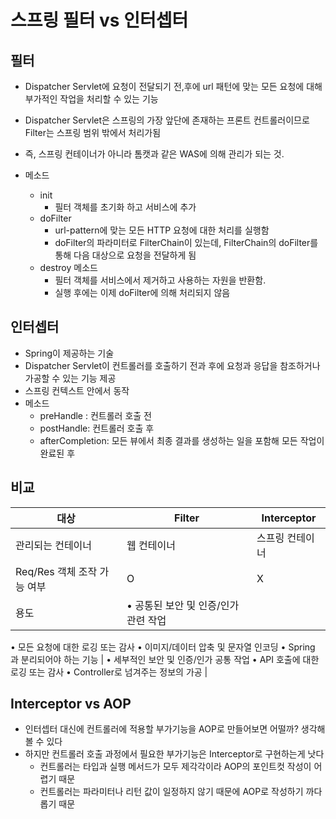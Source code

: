 # 스프링 필터 vs 인터셉터

## 필터

- Dispatcher Servlet에 요청이 전달되기 전,후에 url 패턴에 맞는 모든 요청에 대해 부가적인 작업을 처리할 수 있는 기능
- Dispatcher Servlet은 스프링의 가장 앞단에 존재하는 프론트 컨트롤러이므로 Filter는 스프링 범위 밖에서 처리가됨
- 즉, 스프링 컨테이너가 아니라 톰캣과 같은 WAS에 의해 관리가 되는 것.

- 메소드
    - init
        - 필터 객체를 초기화 하고 서비스에 추가
    - doFilter
        - url-pattern에 맞는 모든 HTTP 요청에 대한 처리를 실행함
        - doFilter의 파라미터로 FilterChain이 있는데, FilterChain의 doFilter를 통해 다음 대상으로 요청을 전달하게 됨
    - destroy 메소드
        - 필터 객체를 서비스에서 제거하고 사용하는 자원을 반환함.
        - 실행 후에는 이제 doFilter에 의해 처리되지 않음


## 인터셉터

- Spring이 제공하는 기술
- Dispatcher Servlet이 컨트롤러를 호출하기 전과 후에 요청과 응답을 참조하거나 가공할 수 있는 기능 제공
- 스프링 컨텍스트 안에서 동작
- 메소드
    - preHandle : 컨트롤러 호출 전
    - postHandle: 컨트롤러 호출 후
    - afterCompletion:  모든 뷰에서 최종 결과를 생성하는 일을 포함해 모든 작업이 완료된 후




## 비교

| 대상 | Filter | Interceptor |
| --- | --- | --- |
| 관리되는 컨테이너 | 웹 컨테이너 | 스프링 컨테이너 |
| Req/Res 객체 조작 가능 여부 | O | X |
| 용도 | • 공통된 보안 및 인증/인가 관련 작업
• 모든 요청에 대한 로깅 또는 감사
• 이미지/데이터 압축 및 문자열 인코딩
• Spring 과 분리되어야 하는 기능 | • 세부적인 보안 및 인증/인가 공통 작업
• API 호출에 대한 로깅 또는 감사
• Controller로 넘겨주는 정보의 가공 |

## Interceptor vs AOP

- 인터셉터 대신에 컨트롤러에 적용할 부가기능을 AOP로 만들어보면 어떨까? 생각해볼 수 있다
- 하지만 컨트롤러 호출 과정에서 필요한 부가기능은 Interceptor로 구현하는게 낫다
    - 컨트롤러는 타입과 실행 메서드가 모두 제각각이라 AOP의 포인트컷 작성이 어렵기 때문
    - 컨트롤러는 파라미터나 리턴 값이 일정하지 않기 때문에 AOP로 작성하기 까다롭기 때문